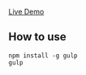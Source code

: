[Live Demo](http://htmlpreview.github.io/?https://github.com/hemstreet/Manifest/blob/v0.5/index.html)

How to use
---
```
npm install -g gulp
gulp
```